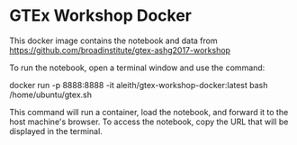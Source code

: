# GTEx Workshop Docker

This docker image contains the notebook and data from https://github.com/broadinstitute/gtex-ashg2017-workshop

To run the notebook, open a terminal window and use the command:

  docker run -p 8888:8888 -it aleith/gtex-workshop-docker:latest bash /home/ubuntu/gtex.sh

This command will run a container, load the notebook, and forward it to the host machine's browser.  To access the notebook, copy the URL that will be displayed in the terminal.
